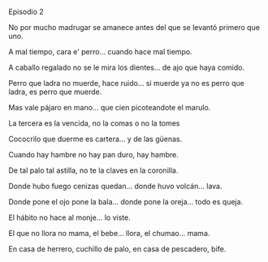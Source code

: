 Episodio 2

No por mucho madrugar se amanece antes del que se levantó primero que uno.

A mal tiempo, cara e' perro... cuando hace mal tiempo.

A caballo regalado no se le mira los dientes... de ajo que haya comido.

Perro que ladra no muerde, hace ruido... si muerde ya no es perro que ladra, es perro que muerde.

Mas vale pájaro en mano... que cien picoteandote el marulo.

La tercera es la vencida, no la comas o no la tomes

Cococrilo que duerme es cartera... y de las güenas.

Cuando hay hambre no hay pan duro, hay hambre.

De tal palo tal astilla, no te la claves en la coronilla.

Donde hubo fuego cenizas quedan... donde huvo volcán... lava.

Donde pone el ojo pone la bala... donde pone la oreja... todo es queja.

El hábito no hace al monje... lo viste.

El que no llora no mama, el bebe... llora, el chumao... mama.

En casa de herrero, cuchillo de palo, en casa de pescadero, bife.